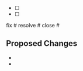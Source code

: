 <!-- 가이드라인을 확인해주세요 -->

- [ ]
- [ ]

<!-- 타입을 하나 고르고 나머지는 지워주세요 -->

fix #
resolve #
close #

## Proposed Changes

-
-
